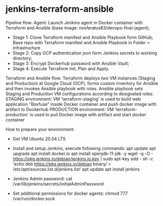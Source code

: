 # jenkins-terraform-ansible
Pipeline flow:
Agent: Launch Jenkins agent in Docker container with Terraform and Ansible (base image: nosferatus83/devops-final-jagent);
- Stage 1: Clone Terraform manifest and Ansible Playbook form GitHub;
Base repo with Terraform manifest and Ansible Playbook in Folder = infrastructure
- Stage 2: Copy GCP authentication json form Jenkins secrets to working directory;
- Stage 3: Encrypt Dockerhub password with Ansible Vault;
- Stage 4: Execute Terraform Init, Plan and Apply.

Terraform and Ansible flow:
Terraform deploys two VM instances (Staging and Production) at Google Cloud (GCP), forms custom inventory for Ansible
and then invokes Ansible playbook with roles.
Ansible playbook sets Staging and Production VM configurations according to designated roles:
STAGING environment: VM 'terraform-staging' is used to build web application "Boxfuse" inside Docker container
and push docker image with artifact to Dockerhub
PRODUCTION environment: VM 'terraform-production' is used to pull Docker image with artifact and start docker container

How to prepare your environment:
- Get VM Ubuntu 20.04 LTS
- Install and setup Jenkins, execute following commands:
apt update
apt upgrade
apt install docker.io
apt install openjdk-11-jdk -y
wget -q -O - https://pkg.jenkins.io/debian/jenkins.io.key | sudo apt-key add -
sh -c 'echo deb https://pkg.jenkins.io/debian binary/ > \
      /etc/apt/sources.list.d/jenkins.list'
apt update
apt install jenkins

- Jenkins Admin password:
cat /var/lib/jenkins/secrets/initialAdminPassword

- Set additional permissions for docker agents:
chmod 777 /var/run/docker.sock

